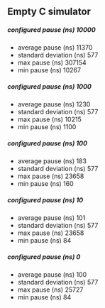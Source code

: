 ## Empty C simulator

##### configured pause (ns)   10000
+ average pause (ns)      11370
+ standard deviation (ns) 577
+ max pause (ns)          307154
+ min pause (ns)          10267

##### configured pause (ns)   1000
+ average pause (ns)      1230
+ standard deviation (ns) 577
+ max pause (ns)          10215
+ min pause (ns)          1100

##### configured pause (ns)   100
+ average pause (ns)      183
+ standard deviation (ns) 577
+ max pause (ns)          23658
+ min pause (ns)          160

##### configured pause (ns)   10
+ average pause (ns)      101
+ standard deviation (ns) 577
+ max pause (ns)          23658
+ min pause (ns)          84

##### configured pause (ns)   0
+ average pause (ns)      100
+ standard deviation (ns) 577
+ max pause (ns)          25727
+ min pause (ns)          84

